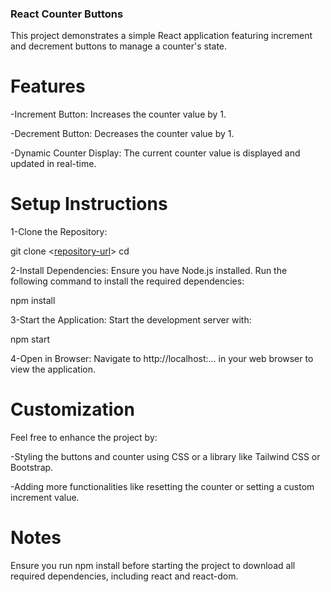 ### React Counter Buttons

This project demonstrates a simple React application featuring increment and decrement buttons to manage a counter's state.

# Features

-Increment Button: Increases the counter value by 1.

-Decrement Button: Decreases the counter value by 1.

-Dynamic Counter Display: The current counter value is displayed and updated in real-time.

# Setup Instructions

1-Clone the Repository:

git clone <[repository-url](https://github.com/utkyfact/react-1)>
cd <react-1>

2-Install Dependencies:
Ensure you have Node.js installed. Run the following command to install the required dependencies:

npm install

3-Start the Application:
Start the development server with:

npm start

4-Open in Browser:
Navigate to http://localhost:... in your web browser to view the application.

# Customization

Feel free to enhance the project by:

-Styling the buttons and counter using CSS or a library like Tailwind CSS or Bootstrap.

-Adding more functionalities like resetting the counter or setting a custom increment value.

# Notes

Ensure you run npm install before starting the project to download all required dependencies, including react and react-dom.
